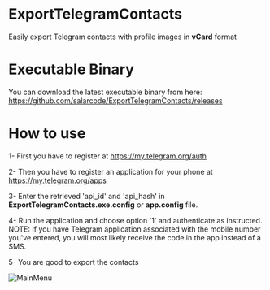 # ExportTelegramContacts
Easily export Telegram contacts with profile images in **vCard** format

# Executable Binary
You can download the latest executable binary from here:
	https://github.com/salarcode/ExportTelegramContacts/releases


# How to use
1- First you have to register at https://my.telegram.org/auth

2- Then you have to register an application for your phone at https://my.telegram.org/apps

3- Enter the retrieved 'api_id' and 'api_hash' in **ExportTelegramContacts.exe.config** or **app.config** file.

4- Run the application and choose option '1' and authenticate as instructed.
NOTE: If you have Telegram application associated with the mobile number you've entered, you will most likely receive the code in the app instead of a SMS.

5- You are good to export the contacts

![MainMenu](https://github.com/salarcode/ExportTelegramContacts/blob/master/ExportTelegramContacts/Screenshots/MainMenu.png)
